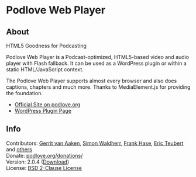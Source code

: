 # Podlove Web Player

## About

HTML5 Goodness for Podcasting

Podlove Web Player is a Podcast-optimized, HTML5-based video and audio player with Flash fallback. It can be used as a WordPress plugin or within a static HTML/JavaScript context.

The Podlove Web Player supports almost every browser and also does captions, chapters and much more. Thanks to MediaElement.js for providing the foundation.

* [Official Site on podlove.org](http://podlove.org/podlove-web-player/)
* [WordPress Plugin Page](http://wordpress.org/extend/plugins/podlove-web-player/)

## Info

Contributors: [Gerrit van Aaken](https://github.com/gerritvanaaken/), [Simon Waldherr](https://github.com/simonwaldherr/), [Frank Hase](https://github.com/Kambfhase/), [Eric Teubert](https://github.com/eteubert/) and [others](https://github.com/podlove/podlove-web-player/contributors)  
Donate: [podlove.org/donations/](http://podlove.org/donations/)  
Version: 2.0.4 ([Download](http://downloads.wordpress.org/plugin/podlove-web-player.2.0.4.zip))  
License: [BSD 2-Clause License](http://opensource.org/licenses/BSD-2-Clause)  
